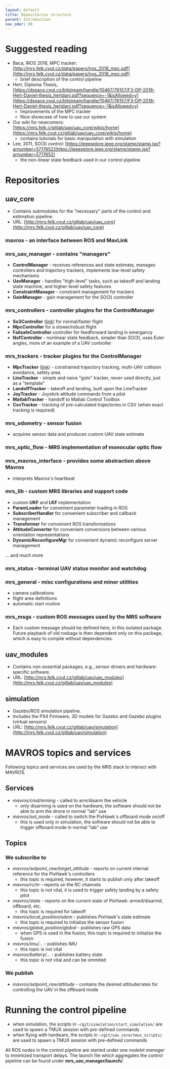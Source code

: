 ```yaml
---
layout: default
title: Repositories structure
parent: Introduction
nav_oder: 99
---
```


# Suggested reading

 * Baca, IROS 2018, MPC tracker: [http://mrs.felk.cvut.cz/data/papers/iros_2018_mpc.pdf](http://mrs.felk.cvut.cz/data/papers/iros_2018_mpc.pdf)
   * brief description of the control pipeline
 * Hert, Diploma Thesis, [https://dspace.cvut.cz/bitstream/handle/10467/76157/F3-DP-2018-Hert-Daniel-thesis_hertdani.pdf?sequence=-1&isAllowed=y](https://dspace.cvut.cz/bitstream/handle/10467/76157/F3-DP-2018-Hert-Daniel-thesis_hertdani.pdf?sequence=-1&isAllowed=y)
   * Improvements of the MPC tracker
   * Nice showcase of how to use our system
 * Our wiki for newcomers: [https://mrs.felk.c/gitlab/uav/uav_core/wikis/home](https://mrs.felk.cvut.cz/gitlab/uav/uav_core/wikis/home)
   * contains tutorials for basic manipulation with simulation
 * Lee, 2011, SO(3) control: [https://ieeexplore.ieee.org/stamp/stamp.jsp?arnumber=5717652](https://ieeexplore.ieee.org/stamp/stamp.jsp?arnumber=5717652)
   * the non-linear state feedback used in our control pipeline

# Repositories

## uav_core

  * Contains submodules for the "necessary" parts of the control and estimation pipeline.
  * URL: [http://mrs.felk.cvut.cz/gitlab/uav/uav_core](http://mrs.felk.cvut.cz/gitlab/uav/uav_core)

### mavros - an interface between ROS and MavLink

### mrs_uav_manager - contains "managers"

  * **ControlManager** - receives references and state estimate, manages controllers and trajectory trackers, implements low-level safety mechanisms
  * **UavManager** - handles "high-level" tasks, such as takeoff and landing state machine, and higher-level safety features
  * **ConstraintManager** - constraint management for trackers
  * **GainManager** - gain management for the SO(3) controller

### mrs_controllers - controller plugins for the ControlManager

  * **So3Controller** ([link](https://ieeexplore.ieee.org/stamp/stamp.jsp?arnumber=5717652)) for normal/faster flight
  * **MpcController** for a slower/robust flight
  * **FailsafeController** controller for feedforward landing in emergancy
  * **NsfController** - nonlinear state feedback, simpler than SO(3), uses Euler angles, more of an example of a UAV controller

### mrs_trackers - tracker plugins for the ControlManager

  * **MpcTracker** ([link](http://mrs.felk.cvut.cz/data/papers/iros_2018_mpc.pdf)) - constrained trajectory tracking, multi-UAV collision avoidance, safety area
  * **LineTracker** - simple and naive "goto" tracker, never used directly, just as a "template"
  * **LandoffTracker** - takeoff and landing, built upon the LineTracker
  * **JoyTracker** - Joystick attitude commands from a pilot
  * **MatlabTracker** - handoff to Matlab Control Toolbox
  * **CsvTracker** - tracking of pre-calculated trajectories in CSV (when exact tracking is required)

### mrs_odometry - sensor fusion

  * acquires sensor data and produces custom UAV state estimate

### mrs_optic_flow - MRS implementation of monocular optic flow

### mrs_mavros_interface - provides some abstraction above Mavros

  * interprets Mavros's heartbeat

### mrs_lib - custom MRS libraries and support code

  * custom **UKF** and **LKF** implementation
  * **ParamLoader** for convenient parameter loading in ROS
  * **SubscriberHandler** for convenient subscriber and callback management
  * **Transformer** for convenient ROS transformations
  * **AttitudeConverter** for convenient conversions between various orientation representations
  * **DynamicReconfigureMgr** for convenient dynamic reconfigure server management

... and much more

### mrs_status - terminal UAV status monitor and watchdog

### mrs_general - misc configurations and minor utilities

  * camera calibrations
  * flight area definitions
  * automatic start routine

### mrs_msgs - custom ROS messages used by the MRS software

* Each custom message should be defined here, in this isolated package. Future playback of old rosbags is then dependent only on this package, which is easy to compile without dependencies.

## uav_modules

  * Contains non-essential packages, e.g., sensor drivers and hardware-specific software.
  * URL: [http://mrs.felk.cvut.cz/gitlab/uav/uav_modules](http://mrs.felk.cvut.cz/gitlab/uav/uav_modules)

## simulation

  * Gazebo/ROS simulation pipeline.
  * Includes the PX4 Firmware, 3D models for Gazebo and Gazebo plugins (virtual sensors)
  * URL: [http://mrs.felk.cvut.cz/gitlab/uav/simulation](http://mrs.felk.cvut.cz/gitlab/uav/simulation)

# MAVROS topics and services

Following topics and services are used by the MRS stack to interact with MAVROS.

## Services

  * *mavros/cmd/arming* - called to arm/disarm the vehicle
    * only disarming is used on the hardware, the software should not be able to arm the drone in normal "lab" use
  * *mavros/set_mode* - called to switch the PixHawk`s offboard mode on/off
    * this is used only in simulation, the software should not be able to trigger offboard mode in normal "lab" use

## Topics

### We subscribe to

  * *mavros/setpoint_raw/target_attitude* - reports on current internal reference for the PixHawk's controllers
    * this topic is required, however, it starts to publish only after takeoff
  * *mavros/rc/in* - reports on the RC channels
    * this topic is not vital, it is used to trigger safety landing by a safety pilot
  * *mavros/state* - reports on the current state of PixHawk: armed/disarmd, offboard, etc.
    * this topic is required for takeoff 
  * *mavros/local_position/odom* - publishes PixHawk's state estimate
    * this topic is required to initialize the sensor fusion
  * *mavros/global_position/global* - publishes raw GPS data
    * when GPS is used in the fusion, this topic is required to initialize the fusion
  * *mavros/imu/...* - publishes IMU
    * this topic is not vital
  * *mavros/battery/...* - publishes battery state
    * this topic is not vital and can be ommited

### We publish

  * *mavros/setpoint_raw/attitude* - contains the desired attitude/rates for controlling the UAV in the offboard mode

# Running the control pipeline

  * when simulation, the scripts in `~/git/simulation/start_simulation/` are used to spawn a TMUX session with pre-defined commands
  * when flying with hardware, the scripts in `~/git/uav_core/tmux_scripts/` are used to spawn a TMUX session with pre-defined commands

  All ROS nodes in the control pipeline are started under one *nodelet manager* to minimized transport delays.
  The launch file which aggregates the control pipeline can be found under **mrs_uav_manager/launch/**.
